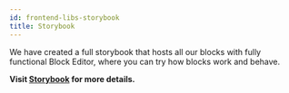 ```yaml
---
id: frontend-libs-storybook
title: Storybook
---
```


We have created a full storybook that hosts all our blocks with fully functional Block Editor, where you can try how blocks work and behave.

**Visit [Storybook](https://infinum.github.io/eightshift-frontend-libs/storybook/) for more details.**
